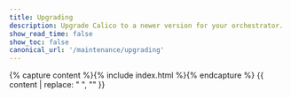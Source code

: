 ```yaml
---
title: Upgrading
description: Upgrade Calico to a newer version for your orchestrator. 
show_read_time: false
show_toc: false
canonical_url: '/maintenance/upgrading'
---
```


{% capture content %}{% include index.html %}{% endcapture %}
{{ content | replace: "    ", "" }}
